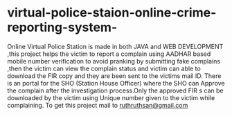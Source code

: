 # virtual-police-staion-online-crime-reporting-system-
Online Virtual Police Station is made in both JAVA and WEB DEVELOPMENT ,this project helps the victim to report a complain using AADHAR based mobile number verification to avoid pranking by submitting fake complains ,then the victim can view the complain status and victim can able to download the FIR copy and they are been sent to the victims mail ID. There is an portal for the SHO (Station House Officer) where the SHO can Approve the complain after the investigation process.Only the approved FIR s can be downloaded by the victim using Unique number given to the victim while complaining. To get this project mail to ruthruthsan@gmail.com
